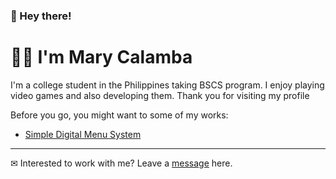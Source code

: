 ### 👋 Hey there! 
# 👩‍💻 **I'm Mary Calamba** 

I'm a college student in the Philippines taking BSCS program. I enjoy playing video games and also developing them. Thank you for visiting my profile

Before you go, you might want to some of my works:

 * [Simple Digital Menu System](https://github.com/MaryM-C/Food-Cafe "Food-Cafe")

---
✉ Interested to work with me? Leave a [message](https://www.linkedin.com/in/mary-mae-calamba-944836246/ "Linkedin/MaryCalamba") here. 





